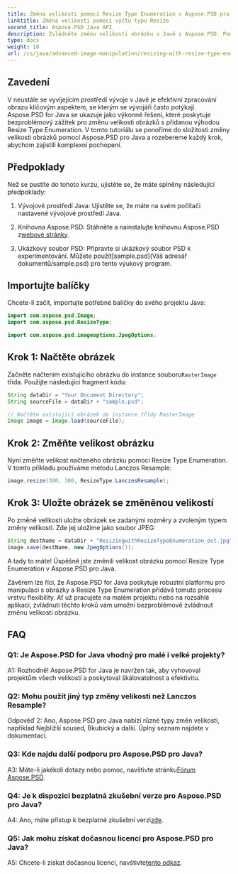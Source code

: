 ```yaml
---
title: Změna velikosti pomocí Resize Type Enumeration v Aspose.PSD pro Javu
linktitle: Změna velikosti pomocí výčtu typu Resize
second_title: Aspose.PSD Java API
description: Zvládněte změnu velikosti obrázku v Javě s Aspose.PSD. Podrobný průvodce pomocí výčtu typu změny velikosti.
type: docs
weight: 18
url: /cs/java/advanced-image-manipulation/resizing-with-resize-type-enumeration/
---
```

## Zavedení

V neustále se vyvíjejícím prostředí vývoje v Javě je efektivní zpracování obrazu klíčovým aspektem, se kterým se vývojáři často potýkají. Aspose.PSD for Java se ukazuje jako výkonné řešení, které poskytuje bezproblémový zážitek pro změnu velikosti obrázků s přidanou výhodou Resize Type Enumeration. V tomto tutoriálu se ponoříme do složitosti změny velikosti obrázků pomocí Aspose.PSD pro Java a rozebereme každý krok, abychom zajistili komplexní pochopení.

## Předpoklady

Než se pustíte do tohoto kurzu, ujistěte se, že máte splněny následující předpoklady:

1. Vývojové prostředí Java: Ujistěte se, že máte na svém počítači nastavené vývojové prostředí Java.

2. Knihovna Aspose.PSD: Stáhněte a nainstalujte knihovnu Aspose.PSD z[webové stránky](https://releases.aspose.com/psd/java/).

3.  Ukázkový soubor PSD: Připravte si ukázkový soubor PSD k experimentování. Můžete použít[sample.psd](Váš adresář dokumentů/sample.psd) pro tento výukový program.

## Importujte balíčky

Chcete-li začít, importujte potřebné balíčky do svého projektu Java:

```java
import com.aspose.psd.Image;
import com.aspose.psd.ResizeType;

import com.aspose.psd.imageoptions.JpegOptions;
```

## Krok 1: Načtěte obrázek

 Začněte načtením existujícího obrázku do instance souboru`RasterImage` třída. Použijte následující fragment kódu:

```java
String dataDir = "Your Document Directory";
String sourceFile = dataDir + "sample.psd";

// Načtěte existující obrázek do instance třídy RasterImage
Image image = Image.load(sourceFile);
```

## Krok 2: Změňte velikost obrázku

Nyní změňte velikost načteného obrázku pomocí Resize Type Enumeration. V tomto příkladu používáme metodu Lanczos Resample:

```java
image.resize(300, 300, ResizeType.LanczosResample);
```

## Krok 3: Uložte obrázek se změněnou velikostí

Po změně velikosti uložte obrázek se zadanými rozměry a zvoleným typem změny velikosti. Zde jej uložíme jako soubor JPEG:

```java
String destName = dataDir + "ResizingwithResizeTypeEnumeration_out.jpg";
image.save(destName, new JpegOptions());
```

A tady to máte! Úspěšně jste změnili velikost obrázku pomocí Resize Type Enumeration v Aspose.PSD pro Java.

Závěrem lze říci, že Aspose.PSD for Java poskytuje robustní platformu pro manipulaci s obrázky a Resize Type Enumeration přidává tomuto procesu vrstvu flexibility. Ať už pracujete na malém projektu nebo na rozsáhlé aplikaci, zvládnutí těchto kroků vám umožní bezproblémově zvládnout změnu velikosti obrázku.

## FAQ

### Q1: Je Aspose.PSD for Java vhodný pro malé i velké projekty?

A1: Rozhodně! Aspose.PSD for Java je navržen tak, aby vyhovoval projektům všech velikostí a poskytoval škálovatelnost a efektivitu.

### Q2: Mohu použít jiný typ změny velikosti než Lanczos Resample?

Odpověď 2: Ano, Aspose.PSD pro Java nabízí různé typy změn velikosti, například Nejbližší soused, Bkubický a další. Úplný seznam najdete v dokumentaci.

### Q3: Kde najdu další podporu pro Aspose.PSD pro Java?

 A3: Máte-li jakékoli dotazy nebo pomoc, navštivte stránku[Fórum Aspose.PSD](https://forum.aspose.com/c/psd/34).

### Q4: Je k dispozici bezplatná zkušební verze pro Aspose.PSD pro Java?

 A4: Ano, máte přístup k bezplatné zkušební verzi[zde](https://releases.aspose.com/).

### Q5: Jak mohu získat dočasnou licenci pro Aspose.PSD pro Java?

 A5: Chcete-li získat dočasnou licenci, navštivte[tento odkaz](https://purchase.aspose.com/temporary-license/).